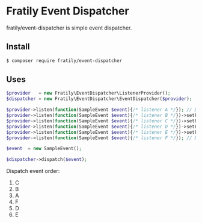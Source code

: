 # Fratily Event Dispatcher

fratily/event-dispatcher is simple event dispatcher.

## Install

```bash
$ composer require fratily/event-dispatcher
```

## Uses

```php
$provider   = new Fratily\EventDispatcher\ListenerProvider();
$dispatcher = new Fratily\EventDispatcher\EventDispatcher($provider);

$provider->listen(function(SampleEvent $event){/* listener A */}); // Default priority 0
$provider->listen(function(SampleEvent $event){/* listener B */})->setPriority(10);
$provider->listen(function(SampleEvent $event){/* listener C */})->setPriority(20);
$provider->listen(function(SampleEvent $event){/* listener D */})->setPriority(-10);
$provider->listen(function(SampleEvent $event){/* listener E */})->setPriority(-20);
$provider->listen(function(SampleEvent $event){/* listener F */}); // Default priority 0

$event  = new SampleEvent();

$dispatcher->dispatch($event);
```

Dispatch event order:

1. C
1. B
1. A
1. F
1. D
1. E
